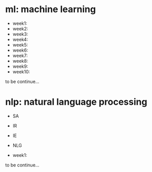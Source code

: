 # ml: machine learning

* week1: 
* week2:
* week3: 
* week4:
* week5: 
* week6:
* week7: 
* week8:
* week9: 
* week10:

to be continue...

# nlp: natural language processing

* SA
* IR
* IE
* NLG

* week1:

to be continue...
